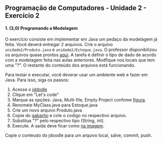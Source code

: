 ## Programação de Computadores - Unidade 2 - Exercício 2

#### 1. (3,0) Programando a Modelagem

O exercício consiste em implementar em Java um pedaço da modelagem já feita. Você deverá entregar 2 arquivos. Crie o arquivo `unidade2/Produto.java` e `unidade2/Estoque.java`. O professor disponibilizou os arquivos quase prontos [aqui](gabaritosAula5). A tarefa é definir o tipo de dado de acordo com a modelagem feita nas aulas anteriores. Modfique nos locais que tem uma "?". O restante do conteúdo dos arquivos está funcionando.

Para testar e executar, você deverar usar um ambiente web e fazer em Java. Para isso, siga os passos:
1. Acesse o [jddodle](https://www.jdoodle.com/)
2. Clique em "Let's code"
3. Marque as opções: Java, Multi-file, Empty Project confome [figura](u2_exercicio2_config_jdoodle.png).
4. Renomeie MyClass.java para Estoque.java
5. Crie um novo arquivo Produto.java
6. Copie do [gabarito](gabaritosAula5) e cole o codigo no respectivo arquivo.
7. Substitua "?" pelo respectivo tipo (String, int). 
8. Execute. A saída deve ficar como [na imagem](u2_exercicio2_jdoodle_saida.png).

Copie o conteudo do jdoodle para um arquivo local, salve, commit, push.